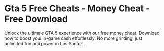 # Gta 5 Free Cheats - Money Cheat - Free Download
Unlock the ultimate GTA 5 experience with our free money cheat. Download now to boost your in-game cash effortlessly. No more grinding, just unlimited fun and power in Los Santos!

